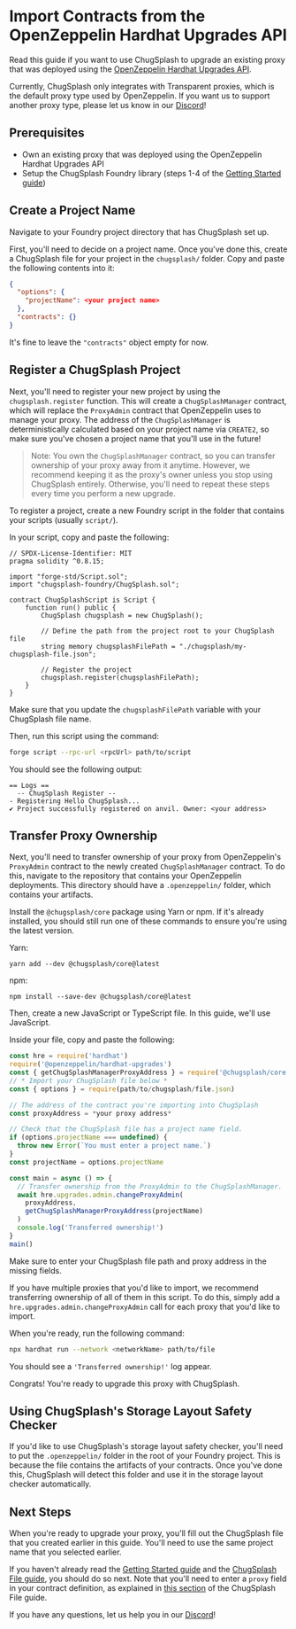 # Import Contracts from the OpenZeppelin Hardhat Upgrades API

Read this guide if you want to use ChugSplash to upgrade an existing proxy that was deployed using the [OpenZeppelin Hardhat Upgrades API](https://docs.openzeppelin.com/upgrades-plugins/1.x/api-hardhat-upgrades).

Currently, ChugSplash only integrates with Transparent proxies, which is the default proxy type used by OpenZeppelin. If you want us to support another proxy type, please let us know in our [Discord](https://discord.com/invite/CqUPhgRrxq)!

## Prerequisites

* Own an existing proxy that was deployed using the OpenZeppelin Hardhat Upgrades API
* Setup the ChugSplash Foundry library (steps 1-4 of the [Getting Started guide](https://github.com/chugsplash/chugsplash-foundry/blob/main/docs/getting-started.md))

## Create a Project Name

Navigate to your Foundry project directory that has ChugSplash set up.

First, you'll need to decide on a project name. Once you've done this, create a ChugSplash file for your project in the `chugsplash/` folder. Copy and paste the following contents into it:

```json
{
  "options": {
    "projectName": <your project name>
  },
  "contracts": {}
}
```

It's fine to leave the `"contracts"` object empty for now.

## Register a ChugSplash Project

Next, you'll need to register your new project by using the `chugsplash.register` function. This will create a `ChugSplashManager` contract, which will replace the `ProxyAdmin` contract that OpenZeppelin uses to manage your proxy. The address of the `ChugSplashManager` is deterministically calculated based on your project name via `CREATE2`, so make sure you've chosen a project name that you'll use in the future!

> Note: You own the `ChugSplashManager` contract, so you can transfer ownership of your proxy away from it anytime. However, we recommend keeping it as the proxy's owner unless you stop using ChugSplash entirely. Otherwise, you'll need to repeat these steps every time you perform a new upgrade.

To register a project, create a new Foundry script in the folder that contains your scripts (usually `script/`).

In your script, copy and paste the following:
```sol
// SPDX-License-Identifier: MIT
pragma solidity ^0.8.15;

import "forge-std/Script.sol";
import "chugsplash-foundry/ChugSplash.sol";

contract ChugSplashScript is Script {
    function run() public {
        ChugSplash chugsplash = new ChugSplash();

        // Define the path from the project root to your ChugSplash file
        string memory chugsplashFilePath = "./chugsplash/my-chugsplash-file.json";

        // Register the project
        chugsplash.register(chugsplashFilePath);
    }
}
```

Make sure that you update the `chugsplashFilePath` variable with your ChugSplash file name.

Then, run this script using the command:
```bash
forge script --rpc-url <rpcUrl> path/to/script
```

You should see the following output:

```
== Logs ==
  -- ChugSplash Register --
- Registering Hello ChugSplash...
✔ Project successfully registered on anvil. Owner: <your address>
```

## Transfer Proxy Ownership

Next, you'll need to transfer ownership of your proxy from OpenZeppelin's `ProxyAdmin` contract to the newly created `ChugSplashManager` contract. To do this, navigate to the repository that contains your OpenZeppelin deployments. This directory should have a `.openzeppelin/` folder, which contains your artifacts.

Install the `@chugsplash/core` package using Yarn or npm. If it's already installed, you should still run one of these commands to ensure you're using the latest version.

Yarn:
```
yarn add --dev @chugsplash/core@latest
```

npm:
```
npm install --save-dev @chugsplash/core@latest
```

Then, create a new JavaScript or TypeScript file. In this guide, we'll use JavaScript.

Inside your file, copy and paste the following:
```js
const hre = require('hardhat')
require('@openzeppelin/hardhat-upgrades')
const { getChugSplashManagerProxyAddress } = require('@chugsplash/core')
// * Import your ChugSplash file below *
const { options } = require(path/to/chugsplash/file.json)

// The address of the contract you're importing into ChugSplash
const proxyAddress = *your proxy address*

// Check that the ChugSplash file has a project name field.
if (options.projectName === undefined) {
  throw new Error(`You must enter a project name.`)
}
const projectName = options.projectName

const main = async () => {
  // Transfer ownership from the ProxyAdmin to the ChugSplashManager.
  await hre.upgrades.admin.changeProxyAdmin(
    proxyAddress,
    getChugSplashManagerProxyAddress(projectName)
  )
  console.log('Transferred ownership!')
}
main()
```

Make sure to enter your ChugSplash file path and proxy address in the missing fields.

If you have multiple proxies that you'd like to import, we recommend transferring ownership of all of them in this script. To do this, simply add a `hre.upgrades.admin.changeProxyAdmin` call for each proxy that you'd like to import.

When you're ready, run the following command:
```bash
npx hardhat run --network <networkName> path/to/file
```

You should see a `'Transferred ownership!'` log appear.

Congrats! You're ready to upgrade this proxy with ChugSplash.

## Using ChugSplash's Storage Layout Safety Checker

If you'd like to use ChugSplash's storage layout safety checker, you'll need to put the `.openzeppelin/` folder in the  root of your Foundry project. This is because the file contains the artifacts of your contracts. Once you've done this, ChugSplash will detect this folder and use it in the storage layout checker automatically.

## Next Steps

When you're ready to upgrade your proxy, you'll fill out the ChugSplash file that you created earlier in this guide. You'll need to use the same project name that you selected earlier.

If you haven't already read the [Getting Started guide](https://github.com/chugsplash/chugsplash-foundry/blob/main/docs/getting-started.md) and the [ChugSplash File guide](https://github.com/chugsplash/chugsplash/blob/develop/docs/chugsplash-file.md), you should do so next. Note that you'll need to enter a `proxy` field in your contract definition, as explained in [this section](https://github.com/chugsplash/chugsplash/blob/develop/docs/chugsplash-file.md#contract-definitions) of the ChugSplash File guide.

If you have any questions, let us help you in our [Discord](https://discord.com/invite/CqUPhgRrxq)!